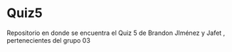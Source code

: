 # Quiz5
Repositorio en donde se encuentra el Quiz 5 de Brandon JIménez y Jafet , pertenecientes del grupo 03
